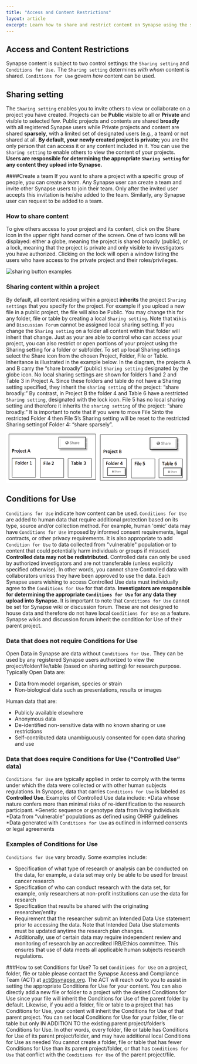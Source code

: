 ```yaml
---
title: "Access and Content Restrictions"
layout: article
excerpt: Learn how to share and restrict content on Synapse using the sharing settings and conditions for use. 
---
```


## Access and Content Restrictions
Synapse content is subject to two control settings: the `Sharing setting` and `Conditions for Use.` The `Sharing setting` determines _with whom_ content is shared. `Conditions for Use` govern _how_ content can be used. 

## Sharing setting
The `Sharing setting` enables you to invite others to view or collaborate on a project you have created. Projects can be **Public** visible to all or **Private** and visible to selected few. Public projects and contents are shared **broadly** with all registered Synapse users while Private projects and content are shared **sparsely**, with a limited set of designated users (e.g., a team) or not shared at all. **By default, your newly created project is private;** you are the only person that can access it or any content included in it. You can use the `Sharing setting` to enable others to view the content of your projects.
**Users are responsible for determining the appropriate `Sharing setting` for any content they upload into Synapse.**

####Create a team
If you want to share a project with a specific group of people, you can create a team. Any Synapse user can create a team and invite other Synapse users to join their team. Only after the invited user accepts this invitation is he/she added to the team. Similarly, any Synapse user can request to be added to a team.

### How to share content
To give others access to your project and its content, click on the Share icon in the upper right hand corner of the screen. One of two icons will be displayed: either a globe, meaning the project is shared broadly (public), or a lock, meaning that the project is private and only visible to investigators you have authorized. Clicking on the lock will open a window listing the users who have access to the private project and their roles/privileges.


![sharing button examples]({{site.url}}/assets/images/sharing_buttons_examples.png)

### Sharing content within a project 
By default, all content residing within a project **inherits** the project `Sharing settings` that you specify for the project. For example if you upload a new file in a public project, the file will also be Public. You may change this for any folder, file or table by creating a local `Sharing setting`. Note that `Wikis` and `Discussion Forum` cannot be assigned local sharing setting.
If you change the `Sharing setting` on a folder all content within that folder will inherit that change. Just as your are able to control who can access your project, you can also restrict or open portions of your project using the Sharing setting for a folder or subfolder. To set up local Sharing settings select the Share icon from the chosen Project, Folder, File or Table.
Inheritance is illustrated in the example below. In the diagram, the projects A and B carry the “share broadly” (public) `Sharing setting` designated by the globe icon. No local sharing settings are shown for folders 1 and 2 and Table 3 in Project A. Since these folders and table do not have a Sharing setting specified, they inherit the `sharing setting` of the project: “share broadly.” By contrast, in Project B the folder 4 and Table 6 have a restricted `Sharing setting`, designated with the lock icon. File 5 has no local sharing setting and therefore it inherits the `sharing setting` of the project: “share broadly.” It is important to note that if you were to move File 5into the restricted Folder 4 then File 5’s Sharing setting will be reset to the restricted Sharing settingof Folder 4: “share sparsely”.

<img src= "/assets/images/synapse_sharingsetting.jpg">

## Conditions for Use<a name="conditions_of_use"></a>
`Conditions for Use` indicate how content can be used. `Conditions for Use` are added to human data that require additional protection based on its type, source and/or collection method. For example, human 'omic' data may have `Conditions for Use` imposed by informed consent requirements, legal contracts, or other privacy requirements. It is also appropriate to add `Condition for Use` to data collected from "vulnerable" population or to content that could potentially harm individuals or groups if misused.
**Controlled data may not be redistributed.** Controlled data can only be used by authorized investigators and are not transferable (unless explicitly specified otherwise). In other words, you cannot share Controlled data with collaborators unless they have been approved to use the data. Each Synapse users wishing to access Controlled Use data must individually agree to the `Conditions for Use` for that data.
**Investigators are responsible for determining the appropriate `Conditions for Use` for any data they upload into Synapse.**
It is important to note that `Conditions for Use` cannot be set for Synapse wiki or discussion forum. These are not designed to house data and therefore do not have local `Conditions for Use` as a feature. Synapse wikis and discussion forum inherit the condition for Use of their parent project.

### Data that does not require Conditions for Use

Open Data in Synapse are data without `Conditions for Use.` They can be used by any registered Synapse users authorized to view the project/folder/file/table (based on sharing setting) for research purpose. Typically Open Data are:

* Data from model organism, species or strain
* Non-biological data such as presentations, results or images

Human data that are:
* Publicly available elsewhere
* Anonymous data
* De-identified non-sensitive data with no known sharing or use restrictions
* Self-contributed data unambiguously consented for open data sharing and use

### Data that does require Conditions for Use (“Controlled Use” data)
`Conditions for Use` are typically applied in order to comply with the terms under which the data were collected or with other human subjects regulations. In Synapse, data that carries `Conditions for Use` is labeled as **Controlled Use**. Examples of Controlled Use data include:
*Data whose nature confers more than minimal risks of re-identification to the research participant.
*Genetic sequence or genotype data from living individuals
*Data from “vulnerable” populations as defined using OHRP guidelines
*Data generated with `Conditions for Use` as outlined in informed consents or legal agreements


### Examples of Conditions for Use
`Conditions for Use` vary broadly. Some examples include:
* Specification of what type of research or analysis can be conducted on the data, for example, a data set may only be able to be used for breast cancer research
* Specification of who can conduct research with the data set, for example, only researchers at non-profit institutions can use the data for research
* Specification that results be shared with the originating researcher/entity
* Requirement that the researcher submit an Intended Data Use statement prior to accessing the data. Note that Intended Data Use statements must be updated anytime the research plan changes.
* Additionally, use of certain data may require independent review and monitoring of research by an accredited IRB/Ethics committee. This ensures that use of data meets all applicable human subjects research regulations.

###How to set Conditions for Use?
To set `Conditions for Use` on a project, folder, file or table please contact the Synapse Access and Compliance Team (ACT) at act@synapse.org. The ACT will reach out to you to assist in setting the appropriate Conditions for Use for your content.
You can also directly add a new file or folder to a project with the desired Conditions for Use since your file will inherit the Conditions for Use of the parent folder by default. Likewise, if you add a folder, file or table to a project that has Conditions for Use, your content will inherit the Conditions for Use of that parent project. You can set local Conditions for Use for your folder, file or table but only IN ADDITION TO the existing parent project/folder’s Conditions for Use. In other words, every folder, file or table has Conditions for Use of its parent project/folder, and may have additional local Conditions for Use as needed You cannot create a folder, file or table that has fewer Conditions for Use than its parent project/folder, or that has `Conditions for Use` that conflict with the `Conditions for Use` of the parent project/file.
